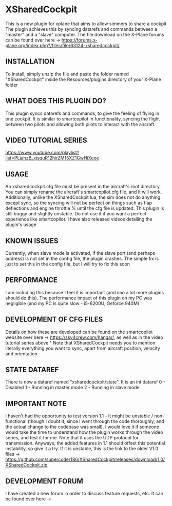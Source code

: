 # XSharedCockpit

This is a new plugin for xplane that aims to allow simmers to share a cockpit
The plugin achieves this by syncing datarefs and commands between a "master" and a "slave" computer.
The file download on the X-Plane forums can be found over here -> https://forums.x-plane.org/index.php?/files/file/63124-xsharedcockpit/
## INSTALLATION
To install, simply unzip the file and paste the folder named "XSharedCockpit" inside the Resources/plugins directory of your X-Plane folder
## WHAT DOES THIS PLUGIN DO?
This plugin syncs datarefs and commands, to give the feeling of flying in one cockpit. It is similar to smartcopilot in functionality, syncing the flight between two pilots and allowing both pilots to interact with the aircraft.
## VIDEO TUTORIAL SERIES
https://www.youtube.com/playlist?list=PLjahzB_xjsquR12hirZM15XZ1GwHiXeoe
## USAGE
An xsharedcockpit.cfg file must be present in the aircraft's root directory. You can simply rename the aircraft's smartcopilot.cfg file, and it will work. Additionally, unlike the XSharedCockpit lua, the sim does not do anything except sync, so the syncing will not be perfect on things such as flap deflections and engine throttle % until the cfg file is updated.
This plugin is still buggy and slightly unstable. Do not use it if you want a perfect experience like smartcopilot. I have also released videos detailing the plugin's usage
## KNOWN ISSUES
Currently, when slave mode is activated, if the slave port (and perhaps address) is not set in the config file, the plugin crashes. The simple fix is just to set this in the config file, but I will try to fix this soon
## PERFORMANCE
I am including this because I feel it is important (and imo a lot more plugins should do this). The performance impact of this plugin on my PC was negligible (and my PC is quite slow - i5-6200U, Geforce 940M)
## DEVELOPMENT OF CFG FILES
Details on how these are developed can be found on the smartcopilot website over here -> https://sky4crew.com/hangar/, as well as in the video tutorial series above ^
Note that XSharedCockpit needs you to mention literally everything you want to sync, apart from aircraft position, velocity and orientation
## STATE DATAREF
There is now a dataref named "xsharedcockpit/state". It is an int dataref
0 - Disabled
1 - Running in master mode
2 - Running in slave mode
## IMPORTANT NOTE
I haven't had the opportunity to test version 1.1 - it might be unstable / non-functional (though I doubt it, since I went through the code thoroughly, and the actual change to the codebase was small). I would love it if someone would take the time to understand how the plugin works through the video series, and test it for me. Note that it uses the UDP protocol for transmission. Anyways, the added features in 1.1 should offset this potential instability, so give it a try. If it is unstable, this is the link to the older V1.0 files -> https://github.com/supercoder186/XSharedCockpit/releases/download/1.0/XSharedCockpit.zip
## DEVELOPMENT FORUM
I have created a new forum in order to discuss feature requests, etc. It can be found over here -> 
